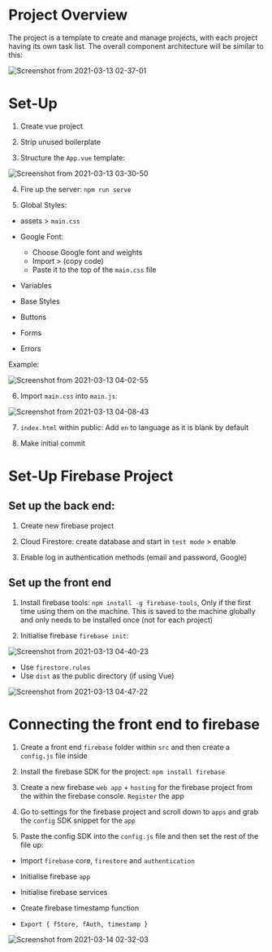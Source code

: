 # Project Overview

The project is a template to create and manage projects, with each project having its own task list.  The overall component architecture will be similar to this:

![Screenshot from 2021-03-13 02-37-01](https://user-images.githubusercontent.com/73107656/111017830-86423980-83ad-11eb-971e-3e4e89a75c15.png)

# Set-Up

1. Create vue project

2. Strip unused boilerplate 

3. Structure the `App.vue` template:

![Screenshot from 2021-03-13 03-30-50](https://user-images.githubusercontent.com/73107656/111017624-99083e80-83ac-11eb-8ae1-682848f99d32.png)

4. Fire up the server: `npm run serve`

5. Global Styles:

- assets > `main.css`
- Google Font:
    - Choose Google font and weights
    - Import > (copy code)
    - Paste it to the top of the `main.css` file

- Variables
- Base Styles
- Buttons
- Forms
- Errors

Example:

![Screenshot from 2021-03-13 04-02-55](https://user-images.githubusercontent.com/73107656/111018499-04eca600-83b1-11eb-805e-660d51bc6056.png)

6. Import `main.css` into `main.js`:

![Screenshot from 2021-03-13 04-08-43](https://user-images.githubusercontent.com/73107656/111018627-d1f6e200-83b1-11eb-897e-b9c4948b3383.png)

7. `index.html` within public: Add `en` to language as it is blank by default

8. Make initial commit


# Set-Up Firebase Project

## Set up the back end:

1. Create new firebase project

2. Cloud Firestore: create database and start in `test mode` > enable

3. Enable log in authentication methods (email and password, Google)

## Set up the front end

1. Install firebase tools: `npm install -g firebase-tools`, Only if the first time using them on the machine. This is saved to the machine globally and only needs to be installed once (not for each project)

2. Initialise firebase `firebase init`:

![Screenshot from 2021-03-13 04-40-23](https://user-images.githubusercontent.com/73107656/111019359-9ad6ff80-83b6-11eb-9b70-3eda9f8ceaff.png)

- Use `firestore.rules`
- Use `dist` as the public directory (if using Vue)

![Screenshot from 2021-03-13 04-47-22](https://user-images.githubusercontent.com/73107656/111019451-3e281480-83b7-11eb-8ec7-ca01603ca48a.png)


# Connecting the front end to firebase

1. Create a front end `firebase` folder within `src` and then create a `config.js` file inside

2. Install the firebase SDK for the project: `npm install firebase`

3. Create a new firebase `web app` + `hosting` for the firebase project from the within the firebase console. `Register` the app 

4. Go to settings for the firebase project and scroll down to `apps` and grab the `config` SDK snippet for the `app`

5. Paste the config SDK into the `config.js` file and then set the rest of the file up:

- Import `firebase` core, `firestore` and `authentication` 
- Initialise firebase `app`
- Initialise firebase services
- Create firebase timestamp function

- `Export { fStore, fAuth, timestamp }`

![Screenshot from 2021-03-14 02-32-03](https://user-images.githubusercontent.com/73107656/111055413-7c800b00-846d-11eb-8571-e4eb7ab495c5.png)